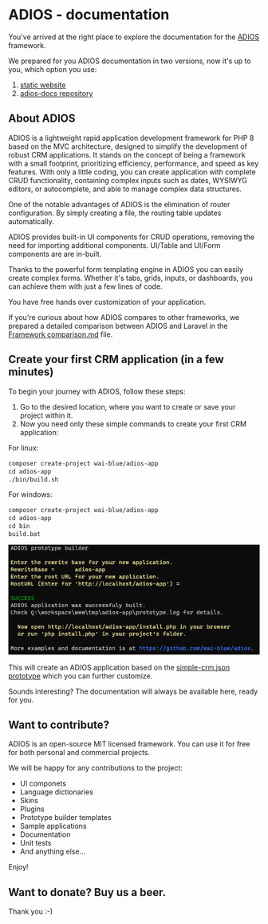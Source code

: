 # ADIOS - documentation

You've arrived at the right place to explore the documentation for the [ADIOS](https://github.com/wai-blue/ADIOS) framework.

We prepared for you ADIOS documentation in two versions, now it's up to you, which option you use:

1. [static website](https://wai-blue.github.io/adios-docs/)
2. [adios-docs repository](https://github.com/wai-blue/adios-docs)

## About ADIOS

ADIOS is a lightweight rapid application development framework for PHP 8 based on the MVC architecture, designed to simplify the development of robust CRM applications. It stands on the concept of being a framework with a small footprint, prioritizing efficiency, performance, and speed as key features. With only a little coding, you can create application with complete CRUD functionality, containing complex inputs such as dates, WYSIWYG editors, or autocomplete, and able to manage complex data structures.

One of the notable advantages of ADIOS is the elimination of router configuration. By simply creating a file, the routing table updates automatically.

ADIOS provides built-in UI components for CRUD operations, removing the need for importing additional components. UI/Table and UI/Form components are are in-built.

Thanks to the powerful form templating engine in ADIOS you can easily create complex forms. Whether it's tabs, grids, inputs, or dashboards, you can achieve them with just a few lines of code.

You have free hands over customization of your application.

If you're curious about how ADIOS compares to other frameworks, we prepared a detailed comparison between ADIOS and Laravel in the [Framework comparison.md](Documentation/1.%20Getting%20started/Framework%20comparison.md) file.

## Create your first CRM application (in a few minutes)

To begin your journey with ADIOS, follow these steps:  

1. Go to the desired location, where you want to create or save your project within it.
2. Now you need only these simple commands to create your first CRM application:

For linux:
```
composer create-project wai-blue/adios-app
cd adios-app
./bin/build.sh
```

For windows:
```
composer create-project wai-blue/adios-app
cd adios-app
cd bin
build.bat
```

<img src="Documentation/Assets/Images/prototype-builder.png" />

This will create an ADIOS application based on the [simple-crm.json prototype](Documentation/Prototype%20builder/Examples/10-simple-crm.json) which you can further customize.

Sounds interesting? The documentation will always be available here, ready for you.

## Want to contribute?

ADIOS is an open-source MIT licensed framework. You can use it for free for both personal and commercial projects.

We will be happy for any contributions to the project:

  * UI componets
  * Language dictionaries
  * Skins
  * Plugins
  * Prototype builder templates
  * Sample applications
  * Documentation
  * Unit tests
  * And anything else...

Enjoy!

## Want to donate? Buy us a beer.

Thank you :-)

